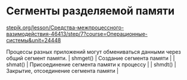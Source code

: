 # Сегменты разделяемой памяти
[stepik.org/lesson/Средства-межпроцессного-вазимодействия-46413/step/7?course=Операционные-системы&unit=24448](https://stepik.org/lesson/%D0%A1%D1%80%D0%B5%D0%B4%D1%81%D1%82%D0%B2%D0%B0-%D0%BC%D0%B5%D0%B6%D0%BF%D1%80%D0%BE%D1%86%D0%B5%D1%81%D1%81%D0%BD%D0%BE%D0%B3%D0%BE-%D0%B2%D0%B0%D0%B7%D0%B8%D0%BC%D0%BE%D0%B4%D0%B5%D0%B9%D1%81%D1%82%D0%B2%D0%B8%D1%8F-46413/step/7?course=%D0%9E%D0%BF%D0%B5%D1%80%D0%B0%D1%86%D0%B8%D0%BE%D0%BD%D0%BD%D1%8B%D0%B5-%D1%81%D0%B8%D1%81%D1%82%D0%B5%D0%BC%D1%8B&unit=24448)

Процессы разных приложений могут обмениваться данными через общий сегмент памяти.
| shmget() | Создание сегмента памяти |
| shmat() | Присоединение сегмента памяти к процессу |
| shmdt() | Закрытие, отсоединение сегмента памяти |
